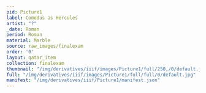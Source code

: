```yaml
---
pid: Picture1
label: Comodus as Hercules
artist: "?"
_date: Roman
period: Roman
material: Marble
source: raw_images/finalexam
order: '0'
layout: qatar_item
collection: finalexam
thumbnail: "/img/derivatives/iiif/images/Picture1/full/250,/0/default.jpg"
full: "/img/derivatives/iiif/images/Picture1/full/full/0/default.jpg"
manifest: "/img/derivatives/iiif/Picture1/manifest.json"
---
```

